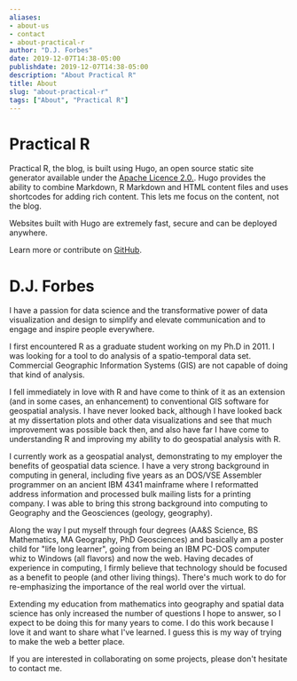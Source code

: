 ```yaml
---
aliases:
- about-us
- contact
- about-practical-r
author: "D.J. Forbes"
date: 2019-12-07T14:38-05:00
publishdate: 2019-12-07T14:38-05:00
description: "About Practical R"
title: About
slug: "about-practical-r"
tags: ["About", "Practical R"]
---
```


# Practical R 

Practical R, the blog, is built using Hugo, an open source static site generator available under the [Apache Licence 2.0.](https://github.com/gohugoio/hugo/blob/master/LICENSE).  Hugo provides the ability to combine Markdown, R Markdown and HTML content files and uses shortcodes for adding rich content. This lets me focus on the content, not the blog.  

Websites built with Hugo are extremely fast, secure and can be deployed anywhere.  

Learn more or contribute on [GitHub](https://github.com/gohugoio).

# D.J. Forbes  

I have a passion for data science and the transformative power of data visualization and design to simplify and elevate communication and to engage and inspire people everywhere.  

I first encountered R as a graduate student working on my Ph.D in 2011.  I was looking for a tool to do analysis of a spatio-temporal data set.  Commercial Geographic Information Systems (GIS) are not capable of doing that kind of analysis.  

I fell immediately in love with R and have come to think of it as an extension (and in some cases, an enhancement) to conventional GIS software for geospatial analysis.  I have never looked back, although I have looked back at my dissertation plots and other data visualizations and see that much improvement was possible back then, and also have far I have come to understanding R and improving my ability to do geospatial analysis with R.

I currently work as a geospatial analyst, demonstrating to my employer the benefits of geospatial data science.  I have a very strong background in computing in general, including five years as an DOS/VSE Assembler programmer on an ancient IBM 4341 mainframe where I reformatted address information and processed bulk mailing lists for a printing company.  I was able to bring this strong background into computing to Geography and the Geosciences (geology, geography).  

Along the way I put myself through four degrees (AA&S Science, BS Mathematics, MA Geography, PhD Geosciences) and basically am a poster child for "life long learner", going from being an IBM PC-DOS computer whiz to Windows (all flavors) and now the web.  Having decades of experience in computing, I firmly believe that technology should be focused as a benefit to people (and other living things).  There's much work to do for re-emphasizing the importance of the real world over the virtual.    

Extending my education from mathematics into geography and spatial data science has only increased the number of questions I hope to answer, so I expect to be doing this for many years to come.  I do this work because I love it and want to share what I've learned.  I guess this is my way of trying to make the web a better place.

If you are interested in collaborating on some projects, please don't hesitate to contact me.



